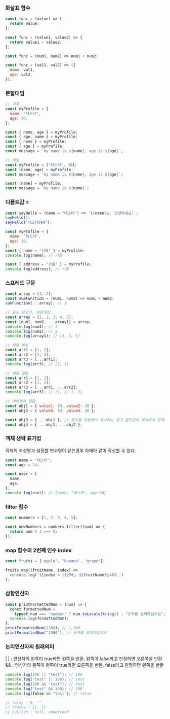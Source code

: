 ### 화살표 함수

```javascript
const func = (value) => {
  return value;
};

const func = (value1, value2) => {
  return value1 + value2;
};

const func = (num1, num2) => num1 + num2;

const func = (val1, val2) => ({
  name: val1,
  age: val2,
});
```

### 분할대입

```javascript
// 객체
const myProfile = {
  name: "테스터",
  age: 30,
};

const { name, age } = myProfile;
const { age, name } = myProfile;
const { name } = myProfile;
const { age } = myProfile;
const message = `my name is ${name}, age is ${age}`;

// 배열
const myProfile = ["테스터", 30];
const [name, age] = myProfile;
const message = `my name is ${name}, age is ${age}`;

const [name] = myProfile;
const message = `my name is ${name}`;
```

### 디폴트값 =

```javascript
const sayHello = (name = "테스터") => `${name}님, 안녕하세요!`;
sayHello();
sayHello("테스터999");

const myProfile = {
  name: "테스터",
  age: 30,
};
const { name = "서울" } = myProfile;
console.log(name); // 서울

const { address = "서울" } = myProfile;
console.log(address); // 서울
```

### 스프레드 구문

```javascript
const array = [1, 2];
const sumFunction = (num1, num2) => num1 + num2;
sumFunction(...array); // 3

// 요소 모으기, 분할대입
const array = [1, 2, 3, 4, 5];
const [num1, num2, ...array1] = array;
console.log(num1); // 1
console.log(num2); // 2
console.log(array1); // [3, 4, 5]

// 배열 복사
const arr1 = [1, 2];
const arr2 = [3, 4];
const arr3 = [...arr1];
console.log(arr3); // [1, 2]

// 배열 결함
const arr1 = [1, 2];
const arr2 = [1, 2];
const arr3 = [...arr1, ...arr2];
console.log(arr3); // [1, 2, 1, 2]

// 여러객체 결합
const obj1 = { value1: 10, value2: 20 };
const obj2 = { value3: 10, value4: 20 };

const obj3 = { ...obj1 }; // 등호를 이용해서 복사하는 경구 참조값이 복사되어 문제가 된다.
const obj4 = { ...obj1, ...obj2 };
```

### 객체 생략 표기법

객체의 속성명과 설정할 변수명이 같은경우 아래아 같이 작성할 수 있다.

```javascript
const name = "테스터";
const age = 24;

const user = {
  name,
  age,
};
console.log(user); // {name: "테스터", age:24}
```

### filter 함수

```javascript
const numbers = [1, 2, 3, 4, 5];

const newNumbers = numbers.filter((num) => {
  return num % 2 === 0;
});
```

### map 함수의 2번째 인수 index

```javascript
const fruits = ["apple", "banana", "grape"];

fruits.map((fruitName, index) =>
  console.log(`${index + 1}번째는 ${fruitName}입니다.`)
);
```

### 삼항연산자

```javascript
const printFormattedNum = (num) => {
  const formattedNum =
    typeof num === "number" ? num.toLocaleString() : "숫자를 입력하십시오";
  console.log(formattedNum);
};
printFormattedNum(1300); // 1,300
printFormattedNum("1300"); // 숫자를 입력하십시오
```

### 논리연산자의 원래의미

| | : 연산자의 왼쪽이 true라면 왼쪽을 반환, 왼쪽이 false라고 판정하면 오른쪽을 반환
&& : 연산자의 왼쪽이 왼쪽이 true라면 오른쪽을 반환, false라고 판정하면 왼쪽을 반환

```javascript
console.log(100 || "test"); // 100
console.log("test" || 100); // test
console.log(100 && "test"); // test
console.log("test" && 100); // 100
console.log(false && "test"); // false

// falsy : 0, ""
// truthy : [], {}
// nullish : null, undefined
```
